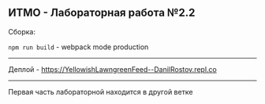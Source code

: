 ## ИТМО - Лабораторная работа №2.2

Сборка:

`npm run build` - webpack mode production

---

Деплой - https://YellowishLawngreenFeed--DanilRostov.repl.co

---
Первая часть лабораторной находится в другой ветке